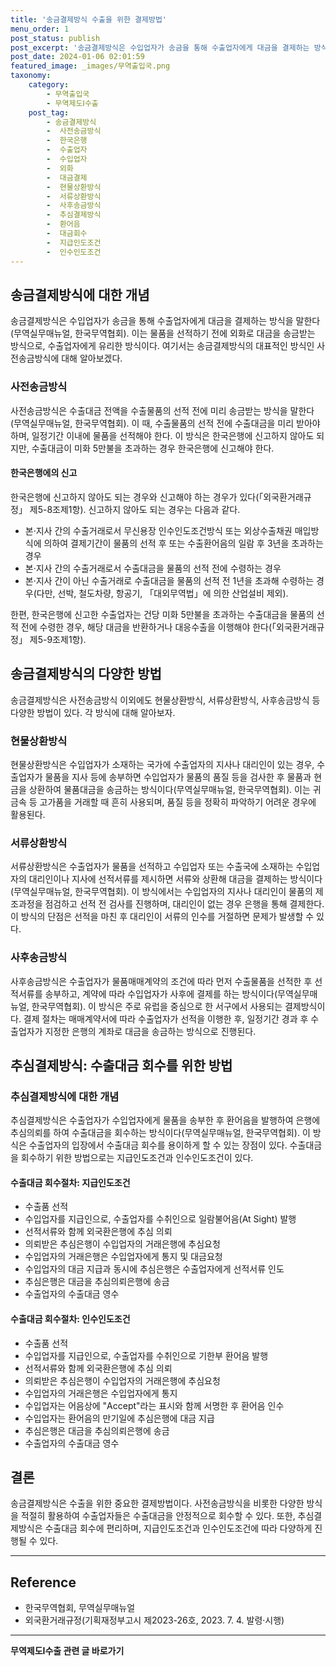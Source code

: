 ```yaml
---
title: '송금결제방식 수출을 위한 결제방법'
menu_order: 1
post_status: publish
post_excerpt: '송금결제방식은 수입업자가 송금을 통해 수출업자에게 대금을 결제하는 방식을 말한다 무역실무매뉴얼, 한국무역협회 . 이는 물품을 선적하기 전에 외화로 대금을 송금받는 방식으로, 수출업자에게 유리한 방식이다. 여기서는 송금결제방식의 대표적인 방식인 사전송금방식에 대해 알아보겠다.'
post_date: 2024-01-06 02:01:59
featured_image: _images/무역출입국.png
taxonomy:
    category:
        - 무역출입국
        - 무역제도Ⅰ수출
    post_tag:
        - 송금결제방식
        -  사전송금방식
        -  한국은행
        -  수출업자
        -  수입업자
        -  외화
        -  대금결제
        -  현물상환방식
        -  서류상환방식
        -  사후송금방식
        -  추심결제방식
        -  환어음
        -  대금회수
        -  지급인도조건
        -  인수인도조건
---
```



## 송금결제방식에 대한 개념
송금결제방식은 수입업자가 송금을 통해 수출업자에게 대금을 결제하는 방식을 말한다(무역실무매뉴얼, 한국무역협회). 이는 물품을 선적하기 전에 외화로 대금을 송금받는 방식으로, 수출업자에게 유리한 방식이다. 여기서는 송금결제방식의 대표적인 방식인 사전송금방식에 대해 알아보겠다.

### 사전송금방식
사전송금방식은 수출대금 전액을 수출물품의 선적 전에 미리 송금받는 방식을 말한다(무역실무매뉴얼, 한국무역협회). 이 때, 수출물품의 선적 전에 수출대금을 미리 받아야 하며, 일정기간 이내에 물품을 선적해야 한다. 이 방식은 한국은행에 신고하지 않아도 되지만, 수출대금이 미화 5만불을 초과하는 경우 한국은행에 신고해야 한다.

#### 한국은행에의 신고
한국은행에 신고하지 않아도 되는 경우와 신고해야 하는 경우가 있다(「외국환거래규정」 제5-8조제1항). 신고하지 않아도 되는 경우는 다음과 같다.
- 본·지사 간의 수출거래로서 무신용장 인수인도조건방식 또는 외상수출채권 매입방식에 의하여 결제기간이 물품의 선적 후 또는 수출환어음의 일람 후 3년을 초과하는 경우
- 본·지사 간의 수출거래로서 수출대금을 물품의 선적 전에 수령하는 경우
- 본·지사 간이 아닌 수출거래로 수출대금을 물품의 선적 전 1년을 초과해 수령하는 경우(다만, 선박, 철도차량, 항공기, 「대외무역법」에 의한 산업설비 제외).

한편, 한국은행에 신고한 수출업자는 건당 미화 5만불을 초과하는 수출대금을 물품의 선적 전에 수령한 경우, 해당 대금을 반환하거나 대응수출을 이행해야 한다(「외국환거래규정」 제5-9조제1항).

## 송금결제방식의 다양한 방법
송금결제방식은 사전송금방식 이외에도 현물상환방식, 서류상환방식, 사후송금방식 등 다양한 방법이 있다. 각 방식에 대해 알아보자.

### 현물상환방식
현물상환방식은 수입업자가 소재하는 국가에 수출업자의 지사나 대리인이 있는 경우, 수출업자가 물품을 지사 등에 송부하면 수입업자가 물품의 품질 등을 검사한 후 물품과 현금을 상환하여 물품대금을 송금하는 방식이다(무역실무매뉴얼, 한국무역협회). 이는 귀금속 등 고가품을 거래할 때 흔히 사용되며, 품질 등을 정확히 파악하기 어려운 경우에 활용된다.

### 서류상환방식
서류상환방식은 수출업자가 물품을 선적하고 수입업자 또는 수출국에 소재하는 수입업자의 대리인이나 지사에 선적서류를 제시하면 서류와 상환해 대금을 결제하는 방식이다(무역실무매뉴얼, 한국무역협회). 이 방식에서는 수입업자의 지사나 대리인이 물품의 제조과정을 점검하고 선적 전 검사를 진행하며, 대리인이 없는 경우 은행을 통해 결제한다. 이 방식의 단점은 선적을 마친 후 대리인이 서류의 인수를 거절하면 문제가 발생할 수 있다.

### 사후송금방식
사후송금방식은 수출업자가 물품매매계약의 조건에 따라 먼저 수출물품을 선적한 후 선적서류를 송부하고, 계약에 따라 수입업자가 사후에 결제를 하는 방식이다(무역실무매뉴얼, 한국무역협회). 이 방식은 주로 유럽을 중심으로 한 서구에서 사용되는 결제방식이다. 결제 절차는 매매계약서에 따라 수출업자가 선적을 이행한 후, 일정기간 경과 후 수출업자가 지정한 은행의 계좌로 대금을 송금하는 방식으로 진행된다.

## 추심결제방식: 수출대금 회수를 위한 방법

### 추심결제방식에 대한 개념
추심결제방식은 수출업자가 수입업자에게 물품을 송부한 후 환어음을 발행하여 은행에 추심의뢰를 하여 수출대금을 회수하는 방식이다(무역실무매뉴얼, 한국무역협회). 이 방식은 수출업자의 입장에서 수출대금 회수를 용이하게 할 수 있는 장점이 있다. 수출대금을 회수하기 위한 방법으로는 지급인도조건과 인수인도조건이 있다.

#### 수출대금 회수절차: 지급인도조건
- 수출품 선적
- 수입업자를 지급인으로, 수출업자를 수취인으로 일람불어음(At Sight) 발행
- 선적서류와 함께 외국환은행에 추심 의뢰
- 의뢰받은 추심은행이 수입업자의 거래은행에 추심요청
- 수입업자의 거래은행은 수입업자에게 통지 및 대금요청
- 수입업자의 대금 지급과 동시에 추심은행은 수출업자에게 선적서류 인도
- 추심은행은 대금을 추심의뢰은행에 송금
- 수출업자의 수출대금 영수

#### 수출대금 회수절차: 인수인도조건
- 수출품 선적
- 수입업자를 지급인으로, 수출업자를 수취인으로 기한부 환어음 발행
- 선적서류와 함께 외국환은행에 추심 의뢰
- 의뢰받은 추심은행이 수입업자의 거래은행에 추심요청
- 수입업자의 거래은행은 수입업자에게 통지
- 수입업자는 어음상에 "Accept"라는 표시와 함께 서명한 후 환어음 인수
- 수입업자는 환어음의 만기일에 추심은행에 대금 지급
- 추심은행은 대금을 추심의뢰은행에 송금
- 수출업자의 수출대금 영수

## 결론
송금결제방식은 수출을 위한 중요한 결제방법이다. 사전송금방식을 비롯한 다양한 방식을 적절히 활용하여 수출업자들은 수출대금을 안정적으로 회수할 수 있다. 또한, 추심결제방식은 수출대금 회수에 편리하며, 지급인도조건과 인수인도조건에 따라 다양하게 진행될 수 있다.

___

## Reference
- 한국무역협회, 무역실무매뉴얼
- 외국환거래규정(기획재정부고시 제2023-26호, 2023. 7. 4. 발령·시행)
<!-- wp:separator -->
<hr class="wp-block-separator has-alpha-channel-opacity"/>
<!-- /wp:separator -->

<!-- wp:group {"backgroundColor":"base","layout":{"type":"constrained"}} -->
<div class="wp-block-group has-base-background-color has-background"><!-- wp:paragraph {"align":"center","fontSize":"medium"} -->
<p class="has-text-align-center has-large-font-size"><strong>무역제도Ⅰ수출 관련 글 바로가기</strong></p>
<!-- /wp:paragraph -->


<!-- wp:latest-posts
{"categories":[{"id":14332,"count":19,"description":"","link":"https://uknowlaw.com/category/%eb%ac%b4%ec%97%ad%ec%a0%9c%eb%8f%84%e2%85%b0%ec%88%98%ec%b6%9c/","name":"무역제도Ⅰ수출","slug":"무역제도Ⅰ수출","taxonomy":"category","parent":0,"meta":[],"_links":{"self":[{"href":"https://uknowlaw.com/wp-json/wp/v2/categories/14332"}],"collection":[{"href":"https://uknowlaw.com/wp-json/wp/v2/categories"}],"about":[{"href":"https://uknowlaw.com/wp-json/wp/v2/taxonomies/category"}],"wp:post_type":[{"href":"https://uknowlaw.com/wp-json/wp/v2/posts?categories=14332"}],"curies":[{"name":"wp","href":"https://api.w.org/{rel}","templated":true}]}}],"postsToShow":100,"excerptLength":28,"postLayout":"grid","columns":2,"featuredImageAlign":"left","featuredImageSizeSlug":"large","fontSize":"small"} /--></div>
<!-- /wp:group -->